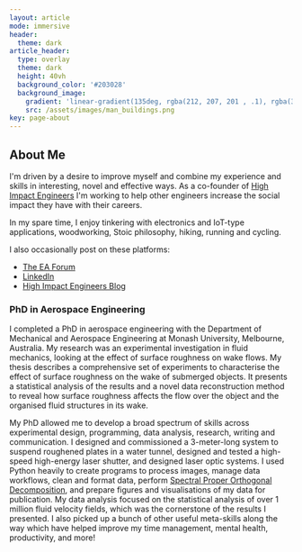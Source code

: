 ```yaml
---
layout: article
mode: immersive
header:
  theme: dark
article_header:
  type: overlay
  theme: dark
  height: 40vh
  background_color: '#203028'
  background_image:
    gradient: 'linear-gradient(135deg, rgba(212, 207, 201 , .1), rgba(34, 134, 169, .5))'
    src: /assets/images/man_buildings.png
key: page-about
---
```


## About Me
I'm driven by a desire to improve myself and combine my experience and skills in interesting, novel and effective ways.
As a co-founder of [High Impact Engineers](https://www.highimpactengineers.org) I'm working to help other engineers increase the social impact they have with their careers. 

In my spare time, I enjoy tinkering with electronics and IoT-type applications, woodworking, Stoic philosophy, hiking, running and cycling. 

I also occasionally post on these platforms:
* [The EA Forum](https://forum.effectivealtruism.org/users/sean-lawrence-1)
* [LinkedIn](https://www.linkedin.com/in/seantelawrence/recent-activity/)
* [High Impact Engineers Blog](https://www.highimpactengineers.org/blog)

### PhD in Aerospace Engineering 
I completed a PhD in aerospace engineering with the Department of Mechanical and Aerospace Engineering at Monash University, Melbourne, Australia.
My research was an experimental investigation in fluid mechanics, looking at the effect of surface roughness on wake flows.
My thesis describes a comprehensive set of experiments to characterise the effect of surface roughness on the wake of submerged objects. It presents a statistical analysis of the results and a novel data reconstruction method to reveal how surface roughness affects the flow over the object and the organised fluid structures in its wake.

My PhD allowed me to develop a broad spectrum of skills across experimental design, programming, data analysis, research, writing and communication.
I designed and commissioned a 3-meter-long system to suspend roughened plates in a water tunnel, designed and tested a high-speed high-energy laser shutter, and designed laser optic systems.
I used Python heavily to create programs to process images, manage data workflows, clean and format data, perform [Spectral Proper Orthogonal Decomposition](https://arc.aiaa.org/doi/10.2514/1.J058809), and prepare figures and visualisations of my data for publication.
My data analysis focused on the statistical analysis of over 1 million fluid velocity fields, which was the cornerstone of the results I presented. 
I also picked up a bunch of other useful meta-skills along the way which have helped improve my time management, mental health, productivity, and more!
